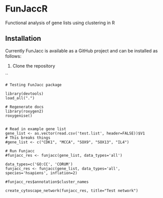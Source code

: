 # FunJaccR
Functional analysis of gene lists using clustering in R

## Installation

Currently FunJacc is available as a GitHub project and can be installed as follows:

1. Clone the repository

``


```
# Testing FunJacc package

library(devtools)
load_all(".")

# Regenerate docs
library(roxygen2)
roxygenise()


# Read in example gene list
gene_list <- as.vector(read.csv('test.list', header=FALSE))$V1
# This breaks things
#gene_list <- c("CDK1", "MCCA", "SOX9", "SOX13", "IL4")

# Run Funjacc
#funjacc_res <- funjacc(gene_list, data_types='all')

data_types=c('GO:CC', 'CORUM')
funjacc_res <- funjacc(gene_list, data_types='all', species='hsapiens', inflation=2)

#funjacc_res$annotation$cluster_names

create_cytoscape_network(funjacc_res, title="Test network")
```
